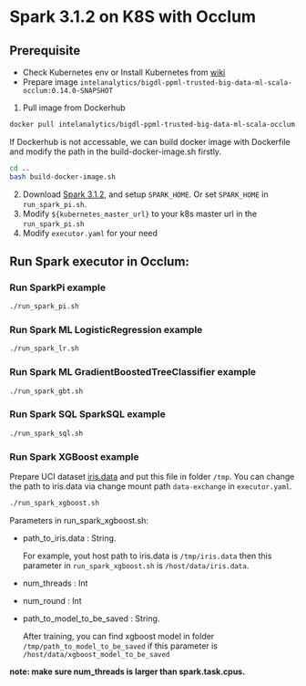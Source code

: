 # Spark 3.1.2 on K8S with Occlum

## Prerequisite

* Check Kubernetes env or Install Kubernetes from [wiki](https://kubernetes.io/zh/docs/setup/production-environment)
* Prepare image `intelanalytics/bigdl-ppml-trusted-big-data-ml-scala-occlum:0.14.0-SNAPSHOT`

1. Pull image from Dockerhub

```bash
docker pull intelanalytics/bigdl-ppml-trusted-big-data-ml-scala-occlum:0.14.0-SNAPSHOT
```

If Dockerhub is not accessable, we can build docker image with Dockerfile and modify the path in the build-docker-image.sh firstly.

``` bash
cd ..
bash build-docker-image.sh
```

2. Download [Spark 3.1.2](https://archive.apache.org/dist/spark/spark-3.1.2/spark-3.1.2-bin-hadoop2.7.tgz), and setup `SPARK_HOME`. Or set `SPARK_HOME` in `run_spark_pi.sh`.
3. Modify `${kubernetes_master_url}` to your k8s master url in the `run_spark_pi.sh `
4. Modify `executor.yaml` for your need

## Run Spark executor in Occlum:

### Run SparkPi example

```bash
./run_spark_pi.sh
```

### Run Spark ML LogisticRegression example

```bash
./run_spark_lr.sh
```

### Run Spark ML GradientBoostedTreeClassifier example

```bash
./run_spark_gbt.sh
```

### Run Spark SQL SparkSQL example

```bash
./run_spark_sql.sh
```

### Run Spark XGBoost example

Prepare UCI dataset [iris.data](https://archive.ics.uci.edu/ml/machine-learning-databases/iris/iris.data) and put this file in folder `/tmp`. You can change the path to iris.data via change mount path `data-exchange` in `executor.yaml`.
```bash
./run_spark_xgboost.sh
```

Parameters in run_spark_xgboost.sh:

* path_to_iris.data : String. 

    For example, yout host path to iris.data is `/tmp/iris.data` then this parameter in `run_spark_xgboost.sh` is `/host/data/iris.data`.
* num_threads : Int
* num_round : Int
* path_to_model_to_be_saved : String. 

    After training, you can find xgboost model in folder `/tmp/path_to_model_to_be_saved` if this parameter is `/host/data/xgboost_model_to_be_saved`

**note: make sure num_threads is larger than spark.task.cpus.**
